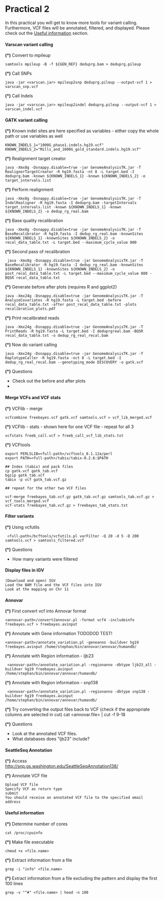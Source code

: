 # Practical 2

In this practical you will get to know more tools for variant calling. Furthermore, VCF files will be annotated, filtered, and displayed. Please check out the [Useful information](#useful-information) section.



#### Varscan variant calling

__(*)__ Convert to mpileup

    samtools mpileup -B -f ${GEN_REF} deduprg.bam > deduprg.pileup

__(*)__ Call SNPs

    java -jar <varscan.jar> mpileup2snp deduprg.pileup --output-vcf 1 > varscan_snp.vcf

__(*)__ Call Indels
    
    java -jar <varscan.jar> mpileup2indel deduprg.pileup --output-vcf 1 > varscan_indel.vcf




#### GATK variant calling

__(*)__ Known indel sites are here specified as variables - either copy the whole path or use variables as well

    KNOWN_INDELS_1="1000G_phase1.indels.hg19.vcf"
    KNOWN_INDELS_2="Mills_and_1000G_gold_standard.indels.hg19.vcf"


__(*)__ Realignment target creator

    java -Xmx8g -Dsnappy.disable=true -jar GenomeAnalysisTK.jar -T RealignerTargetCreator -R hg19.fasta -nt 8 -L target.bed -I deduprg.bam -known ${KNOWN_INDELS_1} -known ${KNOWN_INDELS_2} -o target_intervals.list

__(*)__ Perform realignment
    
    java -Xmx8g -Dsnappy.disable=true -jar GenomeAnalysisTK.jar -T IndelRealigner -R hg19.fasta -I deduprg.bam -targetIntervals target_intervals.list -known ${KNOWN_INDELS_1} -known ${KNOWN_INDELS_2} -o dedup_rg_real.bam


__(*)__ Base quality recalibration
    
    java -Xmx8g -Dsnappy.disable=true -jar GenomeAnalysisTK.jar -T BaseRecalibrator -R hg19.fasta -I dedup_rg_real.bam -knownSites ${KNOWN_INDELS_1} -knownSites ${KNOWN_INDELS_2} -o recal_data_table.txt -L target.bed --maximum_cycle_value 800


__(*)__ Second pass of recalibration
     
     java -Xmx8g -Dsnappy.disable=true -jar GenomeAnalysisTK.jar -T BaseRecalibrator -R hg19.fasta -I dedup_rg_real.bam -knownSites ${KNOWN_INDELS_1} -knownSites ${KNOWN_INDELS_2} -o post_recal_data_table.txt -L target.bed --maximum_cycle_value 800 -BQSR recal_data_table.txt 


__(*)__ Generate before after plots (requires R and ggplot2)
    
    java -Xmx24g -Dsnappy.disable=true -jar GenomeAnalysisTK.jar -T AnalyzeCovariates -R hg19.fasta -L target.bed -before recal_data_table.txt -after post_recal_data_table.txt -plots recalibration_plots.pdf



__(*)__ Print recalibrated reads
    
    java -Xmx24g -Dsnappy.disable=true -jar GenomeAnalysisTK.jar -T PrintReads -R hg19.fasta -L target.bed -I deduprgreal.bam -BQSR recal_data_table.txt -o dedup_rg_real_recal.bam


__(*)__ Now do variant calling
    
    java -Xmx24g -Dsnappy.disable=true -jar GenomeAnalysisTK.jar -T HaplotypeCaller -R hg19.fasta -nct 8 -L target.bed -I dedup_rg_real_recal.bam --genotyping_mode DISCOVERY -o gatk.vcf

__(*)__ Questions
* Check out the before and after plots
* 



#### Merge VCFs and VCF stats

__(*)__ VCFlib - merge

    vcfcombine freebayes.vcf gatk.vcf samtools.vcf > vcf_lib_merged.vcf

__(*)__ VCFlib - stats - shown here for one VCF file - repeat for all 3

    vcfstats freeb_call.vcf > freeb_call_vcf_lib_stats.txt



__(*)__ VCFtools

    export PERL5LIB=<full-path>/vcftools_0.1.12a/perl
    export PATH=<full-path>/tabix/tabix-0.2.6:$PATH

    ## Index (tabix) and pack files
    cp gatk.vcf gatk_tab.vcf
    bgzip gatk_tab.vcf
    tabix -p vcf gatk_tab.vcf.gz

    ## repeat for the other two VCF files

    vcf-merge freebayes_tab.vcf.gz gatk_tab.vcf.gz samtools_tab.vcf.gz > vcf_tools_merged.vcf
    vcf-stats freebayes_tab.vcf.gz > freebayes_tab_stats.txt





#### Filter variants
__(*)__ Using vcfutils
     
     <full-path>/bcftools/vcfutils.pl varFilter -Q 20 -d 5 -D 200 samtools.vcf > samtools_filtered.vcf

__(*)__ Questions
* How many variants were filtered




#### Display files in IGV

    (Download and open) IGV
    Load the BAM file and the VCF files into IGV
    Look at the mapping on Chr 11




#### Annovar
__(*)__ First convert vcf into Annovar format

    <annovar-path>/convert2annovar.pl -format vcf4 -includeinfo freebayes.vcf > freebayes.avinput

__(*)__ Annotate with Gene information TODODOD TEST!
    
    <annovar-path>/annotate_variation.pl -geneanno -buildver hg19 freebayes.avinput /home/stephan/bin/annovar/annovar/humandb/

__(*)__ Annotate with Region information - ljb23

     <annovar-path>/annotate_variation.pl -regionanno -dbtype ljb23_all -buildver hg19 freebayes.avinput /home/stephan/bin/annovar/annovar/humandb/

__(*)__ Annotate with Region information - snp138

     <annovar-path>/annotate_variation.pl -regionanno -dbtype snp138 -buildver hg19 freebayes.avinput /home/stephan/bin/annovar/annovar/humandb/

__(*)__ Try converting the output files back to VCF (check if the appropriate columns are selected in cut)
     cat <annovar.file> | cut -f 9-18

__(*)__ Questions
* Look at the annotated VCF files.
* What databases does "ljb23" include?



#### SeattleSeq Annotation

__(*)__ Access<br/>
http://snp.gs.washington.edu/SeattleSeqAnnotation138/

__(*)__ Annotate VCF file

    Upload VCF file
    Specify VCF as return type
    submit
    You should receive an annotated VCF file to the specified email address
    
    
    
#### Useful information

__(*)__ Determine number of cores

    cat /proc/cpuinfo  

__(*)__ Make file executable

    chmod +x <file.name>
    
__(*)__ Extract information from a file

    grep -i "info" <file.name>
    
__(*)__ Extract information from a file excluding the pattern and display the first 100 lines

    grep -v "^#" <file.name> | head -n 100






